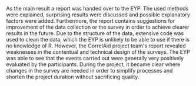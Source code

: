 As the main result a report was handed over to the EYP. The used methods were explained, surprising results were discussed and possible explanatory factors were added. Furthermore, the report contains suggestions for improvement of the data collection or the survey in order to achieve clearer results in the future. Due to the structure of the data, extensive code was used to clean the data, which the EYP is unlikely to be able to use if there is no knowledge of R. However, the CorrelAid project team's report revealed weaknesses in the contentual and technical design of the surveys.
The EYP was able to see that the events carried out were generally very positively evaluated by the participants. During the project, it became clear where changes in the survey are needed in order to simplify processes and shorten the project duration without sacrificing quality.